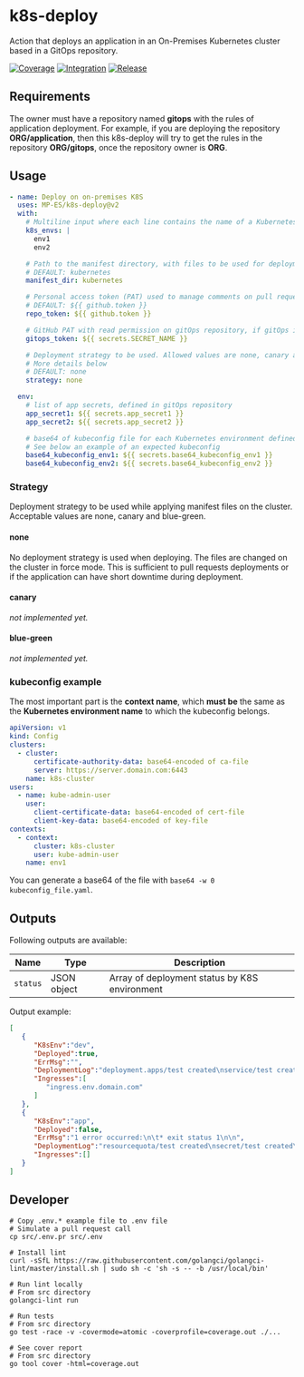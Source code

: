 # k8s-deploy

Action that deploys an application in an On-Premises Kubernetes cluster based in a GitOps repository.

[![Coverage](https://codecov.io/gh/MP-ES/k8s-deploy/branch/main/graphs/badge.svg?branch=main)](https://codecov.io/gh/MP-ES/k8s-deploy)
[![Integration](https://github.com/MP-ES/k8s-deploy/workflows/Integration/badge.svg)](https://github.com/MP-ES/k8s-deploy/actions?query=workflow%3AIntegration)
[![Release](https://github.com/MP-ES/k8s-deploy/workflows/Release/badge.svg)](https://github.com/MP-ES/k8s-deploy/actions?query=workflow%3ARelease)

## Requirements

The owner must have a repository named **gitops** with the rules of application deployment. For example, if you are deploying the repository **ORG/application**, then this k8s-deploy will try to get the rules in the repository **ORG/gitops**, once the repository owner is **ORG**.

## Usage

```yaml
- name: Deploy on on-premises K8S
  uses: MP-ES/k8s-deploy@v2
  with:
    # Multiline input where each line contains the name of a Kubernetes environment defined in the GitOps repository
    k8s_envs: |
      env1
      env2

    # Path to the manifest directory, with files to be used for deployment
    # DEFAULT: kubernetes
    manifest_dir: kubernetes

    # Personal access token (PAT) used to manage comments on pull request
    # DEFAULT: ${{ github.token }}
    repo_token: ${{ github.token }}

    # GitHub PAT with read permission on gitOps repository, if gitOps is private
    gitops_token: ${{ secrets.SECRET_NAME }}

    # Deployment strategy to be used. Allowed values are none, canary and blue-green
    # More details below
    # DEFAULT: none
    strategy: none

  env:
    # list of app secrets, defined in gitOps repository
    app_secret1: ${{ secrets.app_secret1 }}
    app_secret2: ${{ secrets.app_secret2 }}

    # base64 of kubeconfig file for each Kubernetes environment defined in k8s_envs
    # See below an example of an expected kubeconfig
    base64_kubeconfig_env1: ${{ secrets.base64_kubeconfig_env1 }}
    base64_kubeconfig_env2: ${{ secrets.base64_kubeconfig_env2 }}
```

### Strategy

Deployment strategy to be used while applying manifest files on the cluster. Acceptable values are none, canary and blue-green.

#### none

No deployment strategy is used when deploying. The files are changed on the cluster in force mode. This is sufficient to pull requests deployments or if the application can have short downtime during deployment.

#### canary

*not implemented yet.*

#### blue-green

*not implemented yet.*

### kubeconfig example

The most important part is the **context name**, which **must be** the same as the **Kubernetes environment name** to which the kubeconfig belongs.

```yaml
apiVersion: v1
kind: Config
clusters:
  - cluster:
      certificate-authority-data: base64-encoded of ca-file
      server: https://server.domain.com:6443
    name: k8s-cluster
users:
  - name: kube-admin-user
    user:
      client-certificate-data: base64-encoded of cert-file
      client-key-data: base64-encoded of key-file
contexts:
  - context:
      cluster: k8s-cluster
      user: kube-admin-user
    name: env1
```

You can generate a base64 of the file with `base64 -w 0 kubeconfig_file.yaml`.

## Outputs

Following outputs are available:

| Name     | Type        | Description                                   |
| -------- | ----------- | --------------------------------------------- |
| `status` | JSON object | Array of deployment status by K8S environment |

Output example:

```json
[
   {
      "K8sEnv":"dev",
      "Deployed":true,
      "ErrMsg":"",
      "DeploymentLog":"deployment.apps/test created\nservice/test created\ningress.extensions/test created\nnamespace/test unchanged\nresourcequota/test unchanged\nsecret/test unchanged\n",
      "Ingresses":[
         "ingress.env.domain.com"
      ]
   },
   {
      "K8sEnv":"app",
      "Deployed":false,
      "ErrMsg":"1 error occurred:\n\t* exit status 1\n\n",
      "DeploymentLog":"resourcequota/test created\nsecret/test created\nError from server (NotFound): error when creating \"../.deploy/pr/final.yaml\": namespaces \"test\" not found\n",
      "Ingresses":[]
   }
]
```

## Developer

```shell
# Copy .env.* example file to .env file
# Simulate a pull request call
cp src/.env.pr src/.env

# Install lint
curl -sSfL https://raw.githubusercontent.com/golangci/golangci-lint/master/install.sh | sudo sh -c 'sh -s -- -b /usr/local/bin'

# Run lint locally
# From src directory
golangci-lint run

# Run tests
# From src directory
go test -race -v -covermode=atomic -coverprofile=coverage.out ./...

# See cover report
# From src directory
go tool cover -html=coverage.out
```
